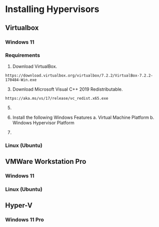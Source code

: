 # Installing Hypervisors

## Virtualbox
### Windows 11
### Requirements
1. Download VirtualBox.<br/>
```
https://download.virtualbox.org/virtualbox/7.2.2/VirtualBox-7.2.2-170484-Win.exe
```

3. Download Microsoft Visual C++ 2019 Redistributable.<br/>
```
https://aka.ms/vs/17/release/vc_redist.x65.exe
```

5. 

1. Install the following Windows Features
   a. Virtual Machine Platform
   b. Windows Hypervisor Platform  
3. 

### Linux (Ubuntu)

## VMWare Workstation Pro
### Windows 11 

### Linux (Ubuntu)

## Hyper-V
### Windows 11 Pro
